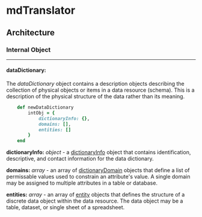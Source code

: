 # mdTranslator

## Architecture

### Internal Object
---
#### dataDictionary:

The *dataDictionary* object contains a description objects describing the collection of physical objects or items in a data resource (schema). This is a description of the physical structure of the data rather than its meaning.

````ruby
    def newDataDictionary
        intObj = {
            dictionaryInfo: {},
            domains: [],
            entities: []
        }
    end
````

__dictionaryInfo:__ *object* - a [dictionaryInfo](../mdtranslator/dictionaryInfo.md) object that contains identification, descriptive, and contact information for the data dictionary.

__domains:__ *array* - an array of [dictionaryDomain](../mdtranslator/dictionaryDomain.md) objects that define a list of permissable values used to constrain an attribute's value.  A single domain may be assigned to multiple attributes in a table or database.

__entities:__ *array* - an array of [entity](../mdtranslator/entity.md) objects that defines the structure of a discrete data object within the data resource.  The data object may be a table, dataset, or single sheet of a spreadsheet.
